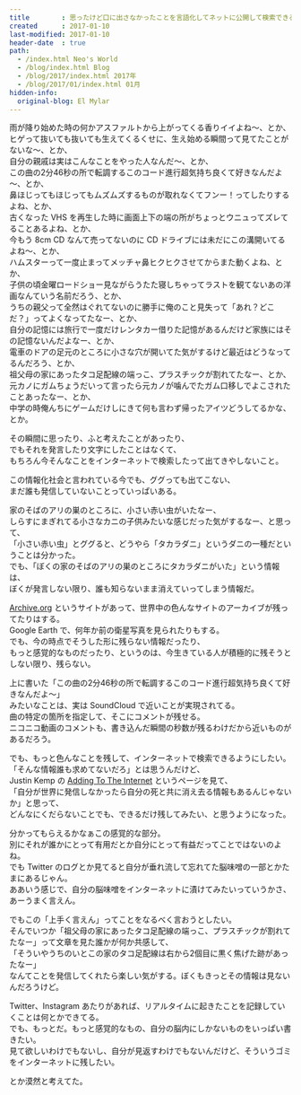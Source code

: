 ```yaml
---
title        : 思ったけど口に出さなかったことを言語化してネットに公開して検索できるようにしていきたい
created      : 2017-01-10
last-modified: 2017-01-10
header-date  : true
path:
  - /index.html Neo's World
  - /blog/index.html Blog
  - /blog/2017/index.html 2017年
  - /blog/2017/01/index.html 01月
hidden-info:
  original-blog: El Mylar
---
```


雨が降り始めた時の何かアスファルトから上がってくる香りイイよね～、とか、  
ヒゲって抜いても抜いても生えてくるくせに、生え始める瞬間って見てたことがないな～、とか、  
自分の親戚は実はこんなことをやった人なんだ～、とか、  
この曲の2分46秒の所で転調するこのコード進行超気持ち良くて好きなんだよ～、とか、  
鼻ほじってもほじってもムズムズするものが取れなくてフンー！ってしたりするよね、とか、  
古くなった VHS を再生した時に画面上下の端の所がちょっとウニュってズレてることあるよね、とか、  
今もう 8cm CD なんて売ってないのに CD ドライブには未だにこの溝開いてるよね～、とか、  
ハムスターって一度止まってメッチャ鼻ヒクヒクさせてからまた動くよね、とか、  
子供の頃金曜ロードショー見ながらうたた寝しちゃってラストを観てないあの洋画なんていう名前だろう、とか、  
うちの親父って全然はぐれてないのに勝手に俺のこと見失って「あれ？どこだ？」ってよくなってたなー、とか、  
自分の記憶には旅行で一度だけレンタカー借りた記憶があるんだけど家族にはその記憶ないんだよなー、とか、  
電車のドアの足元のところに小さな穴が開いてた気がするけど最近はどうなってるんだろう、とか、  
祖父母の家にあったタコ足配線の端っこ、プラスチックが割れてたなー、とか、  
元カノにガムちょうだいって言ったら元カノが噛んでたガム口移しでよこされたことあったなー、とか、  
中学の時俺んちにゲームだけしにきて何も言わず帰ったアイツどうしてるかな、とか。

その瞬間に思ったり、ふと考えたことがあったり、  
でもそれを発言したり文字にしたことはなくて、  
もちろん今そんなことをインターネットで検索したって出てきやしないこと。

この情報化社会と言われている今でも、ググっても出てこない、  
まだ誰も発信していないことっていっぱいある。

家のそばのアリの巣のところに、小さい赤い虫がいたなー、  
しらすにまぎれてる小さなカニの子供みたいな感じだった気がするなー、と思って、  
「小さい赤い虫」とググると、どうやら「タカラダニ」というダニの一種だということは分かった。  
でも、「ぼくの家のそばのアリの巣のところにタカラダニがいた」という情報は、  
ぼくが発言しない限り、誰も知らないまま消えていってしまう情報だ。

[Archive.org](http://archive.org/) というサイトがあって、世界中の色んなサイトのアーカイブが残ってたりはする。  
Google Earth で、何年か前の衛星写真を見られたりもする。  
でも、今の時点でそうした形に残らない情報だったり、  
もっと感覚的なものだったり、というのは、今生きている人が積極的に残そうとしない限り、残らない。

上に書いた「この曲の2分46秒の所で転調するこのコード進行超気持ち良くて好きなんだよ～」  
みたいなことは、実は SoundCloud で近いことが実現されてる。  
曲の特定の箇所を指定して、そこにコメントが残せる。  
ニコニコ動画のコメントも、書き込んだ瞬間の秒数が残るわけだから近いものがあるだろう。

でも、もっと色んなことを残して、インターネットで検索できるようにしたい。  
「そんな情報誰も求めてないだろ」とは思うんだけど、  
Justin Kemp の [Adding To The Internet](http://justinkemp.com/Adding-to-the-Internet) というページを見て、  
「自分が世界に発信しなかったら自分の死と共に消え去る情報もあるんじゃないか」と思って、  
どんなにくだらないことでも、できるだけ残してみたい、と思うようになった。

分かってもらえるかなぁこの感覚的な部分。  
別にそれが誰かにとって有用だとか自分にとって有益だってことではないのよね。  
でも Twitter のログとか見てると自分が垂れ流して忘れてた脳味噌の一部とかたまにあるじゃん。  
ああいう感じで、自分の脳味噌をインターネットに漬けてみたいっていうかさ、あーうまく言えん。

でもこの「上手く言えん」ってことをなるべく言おうとしたい。  
そんでいつか「祖父母の家にあったタコ足配線の端っこ、プラスチックが割れてたなー」って文章を見た誰かが何か共感して、  
「そういやうちのいとこの家のタコ足配線は右から2個目に黒く焦げた跡があったなー」  
なんてことを発信してくれたら楽しい気がする。ぼくもきっとその情報は見ないんだろうけど。

Twitter、Instagram あたりがあれば、リアルタイムに起きたことを記録していくことは何とかできてる。  
でも、もっとだ。もっと感覚的なもの、自分の脳内にしかないものをいっぱい書きたい。  
見て欲しいわけでもないし、自分が見返すわけでもないんだけど、そういうゴミをインターネットに残したい。

とか漠然と考えてた。
